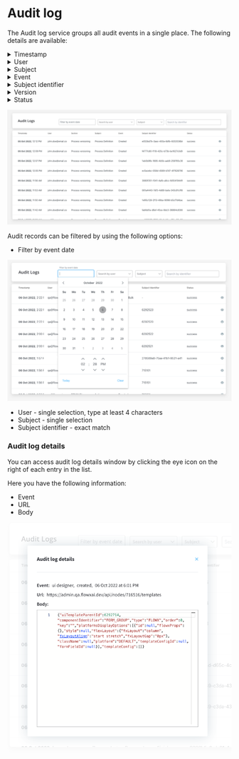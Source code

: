 # Audit log

The Audit log service groups all audit events in a single place. The following details are available:

<details>

<summary> Timestamp </summary>

* The timpestamp is displayed in a reversed chronologically order.

</details>

<details>

<summary> User </summary>

* The entity assigned: could be username or system.

</details>

<details>

<summary> Subject </summary>

Possible values:
    
* Process Instance
* Token
* Task
* Exception
* Process definition
* Node
* Action
* UI Component
* General Settings
* Swimlane
* Connector

</details>

<details>

<summary>Event</summary>

Possible values:

* Create
* Update
* Update bulk
* Update state
* Export
* Import
* Delete
* Clone
* Start
* Start with inherit
* Advance
* View
* Expire
* Message Send
* Message Receive
* Notification receive
* Run scheduled action
* Execute action
* Finish
* Dismiss
* Retry
* Abort
* Assign
* Unassign
* Hold
* Unhold

</details>

<details>

<summary> Subject identifier </summary>

* Subject identifier - the unique identifier is related to the subject, there are different types of identifiers based on the selected subject.

</details>


<details>

<summary> Version  </summary>

</details>


<details>

<summary> Status </summary>

* Status - **success** or **error**

</details>

![](../../../../release-notes/img/audit_log_new.png)

Audit records can be filtered by using the following options:

* Filter by event date 

![](../../img/audit_filter_by_event.png)

* User - single selection, type at least 4 characters
* Subject - single selection
* Subject identifier - exact match

### Audit log details

You can access audit log details window by clicking the eye icon on the right of each entry in the list.

Here you have the following information:

* Event
* URL
* Body 

![](../../img/audit_log_details.png)

